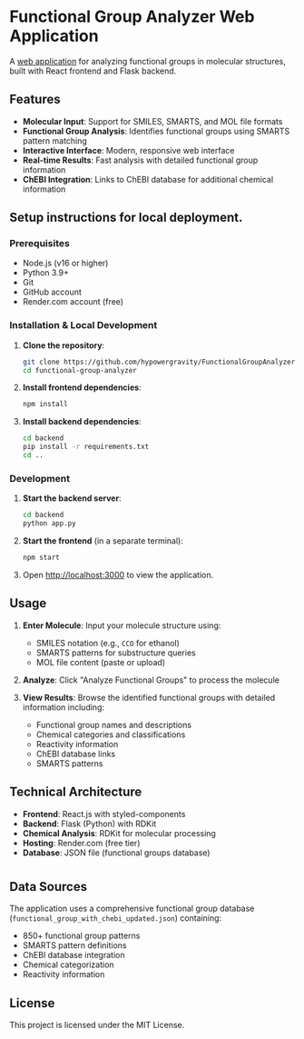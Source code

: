 # Functional Group Analyzer Web Application

A [web application](https://functionalgroupanalyzer-1.onrender.com/) for analyzing functional groups in molecular structures, built with React frontend and Flask backend.
## Features

- **Molecular Input**: Support for SMILES, SMARTS, and MOL file formats
- **Functional Group Analysis**: Identifies functional groups using SMARTS pattern matching
- **Interactive Interface**: Modern, responsive web interface
- **Real-time Results**: Fast analysis with detailed functional group information
- **ChEBI Integration**: Links to ChEBI database for additional chemical information

## Setup instructions for local deployment.

### Prerequisites

- Node.js (v16 or higher)
- Python 3.9+
- Git
- GitHub account
- Render.com account (free)

### Installation & Local Development

1. **Clone the repository**:
   ```bash
   git clone https://github.com/hypowergravity/FunctionalGroupAnalyzer.git
   cd functional-group-analyzer
   ```

2. **Install frontend dependencies**:
   ```bash
   npm install
   ```

3. **Install backend dependencies**:
   ```bash
   cd backend
   pip install -r requirements.txt
   cd ..
   ```

### Development

1. **Start the backend server**:
   ```bash
   cd backend
   python app.py
   ```

2. **Start the frontend** (in a separate terminal):
   ```bash
   npm start
   ```

3. Open [http://localhost:3000](http://localhost:3000) to view the application.



## Usage

1. **Enter Molecule**: Input your molecule structure using:
   - SMILES notation (e.g., `CCO` for ethanol)
   - SMARTS patterns for substructure queries
   - MOL file content (paste or upload)

2. **Analyze**: Click "Analyze Functional Groups" to process the molecule

3. **View Results**: Browse the identified functional groups with detailed information including:
   - Functional group names and descriptions
   - Chemical categories and classifications
   - Reactivity information
   - ChEBI database links
   - SMARTS patterns

## Technical Architecture

- **Frontend**: React.js with styled-components
- **Backend**: Flask (Python) with RDKit
- **Chemical Analysis**: RDKit for molecular processing
- **Hosting**: Render.com (free tier)
- **Database**: JSON file (functional groups database)

#

## Data Sources

The application uses a comprehensive functional group database (`functional_group_with_chebi_updated.json`) containing:
- 850+ functional group patterns
- SMARTS pattern definitions
- ChEBI database integration
- Chemical categorization
- Reactivity information


## License

This project is licensed under the MIT License.
